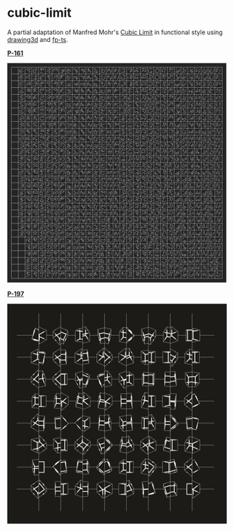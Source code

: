 # cubic-limit

A partial adaptation of Manfred Mohr's [Cubic Limit](http://www.emohr.com/paris-1975/catalog/layoutcatalog75.html) in functional style using [drawing3d](https://github.com/onur1/drawing3d) and [fp-ts](https://gcanti.github.io/fp-ts/).

**[P-161](http://www.emohr.com/mohr_cube1_161.html)**

![p161](./p161.png)

**[P-197](http://www.emohr.com/mohr_cube2_197k.html)**

![p197](./p197.png)
